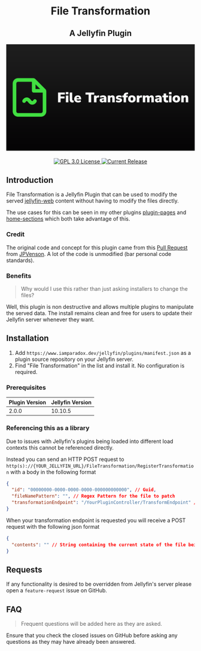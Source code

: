 <h1 align="center">File Transformation</h1>
<h2 align="center">A Jellyfin Plugin</h2>
<p align="center">
	<img alt="Logo" src="https://raw.githubusercontent.com/IAmParadox27/jellyfin-plugin-file-transformation/main/src/logo.png" />
	<br />
	<br />
	<a href="https://github.com/IAmParadox27/jellyfin-plugin-home-sections">
		<img alt="GPL 3.0 License" src="https://img.shields.io/github/license/IAmParadox27/jellyfin-plugin-file-transformation.svg" />
	</a>
	<a href="https://github.com/IAmParadox27/jellyfin-plugin-home-sections/releases">
		<img alt="Current Release" src="https://img.shields.io/github/release/IAmParadox27/jellyfin-plugin-file-transformation.svg" />
	</a>
</p>

## Introduction
File Transformation is a Jellyfin Plugin that can be used to modify the served [jellyfin-web](https://github.com/jellyfin/jellyfin-web) content without having to modify the files directly.

The use cases for this can be seen in my other plugins [plugin-pages](https://github.com/IAmParadox27/jellyfin-plugin-pages) and [home-sections](https://github.com/IAmParadox27/jellyfin-plugin-home-sections) which both take advantage of this.

### Credit
The original code and concept for this plugin came from this [Pull Request](https://github.com/jellyfin/jellyfin/pull/9095) from [JPVenson](https://github.com/JPVenson). A lot of the code is unmodified (bar personal code standards).

### Benefits

> Why would I use this rather than just asking installers to change the files?

Well, this plugin is non destructive and allows multiple plugins to manipulate the served data. The install remains clean and free for users to update their Jellyfin server whenever they want.

## Installation

1. Add `https://www.iamparadox.dev/jellyfin/plugins/manifest.json` as a plugin source repository on your Jellyfin server.
2. Find "File Transformation" in the list and install it. No configuration is required.

### Prerequisites
| Plugin Version | Jellyfin Version  |
|----------------|-------------------|
| 2.0.0          | 10.10.5           |

### Referencing this as a library
Due to issues with Jellyfin's plugins being loaded into different load contexts this cannot be referenced directly. 

Instead you can send an HTTP POST request to `http(s)://{YOUR_JELLYFIN_URL}/FileTransformation/RegisterTransformation` with a body in the following format
```json
{
  "id": "00000000-0000-0000-0000-000000000000", // Guid,
  "fileNamePattern": "", // Regex Pattern for the file to patch
  "transformationEndpoint": "/YourPluginController/TransformEndpoint" // An endpoint on your plugin that will accept the content and mutate it.
}
```

When your transformation endpoint is requested you will receive a POST request with the following json format
```json
{
  "contents": "" // String containing the current state of the file being requested.
}
```

## Requests
If any functionality is desired to be overridden from Jellyfin's server please open a `feature-request` issue on GitHub.

## FAQ
> Frequent questions will be added here as they are asked.

Ensure that you check the closed issues on GitHub before asking any questions as they may have already been answered.
